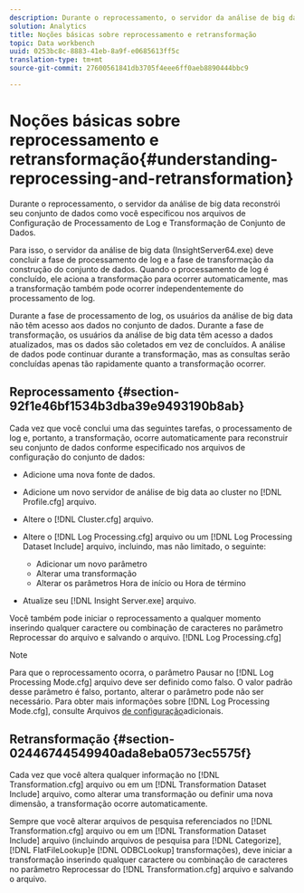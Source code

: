 ```yaml
---
description: Durante o reprocessamento, o servidor da análise de big data reconstrói seu conjunto de dados como você especificou nos arquivos de Configuração de Processamento de Log e Transformação de Conjunto de Dados.
solution: Analytics
title: Noções básicas sobre reprocessamento e retransformação
topic: Data workbench
uuid: 0253bc8c-8883-41eb-8a9f-e0685613ff5c
translation-type: tm+mt
source-git-commit: 27600561841db3705f4eee6ff0aeb8890444bbc9

---
```



# Noções básicas sobre reprocessamento e retransformação{#understanding-reprocessing-and-retransformation}

Durante o reprocessamento, o servidor da análise de big data reconstrói seu conjunto de dados como você especificou nos arquivos de Configuração de Processamento de Log e Transformação de Conjunto de Dados.

Para isso, o servidor da análise de big data (InsightServer64.exe) deve concluir a fase de processamento de log e a fase de transformação da construção do conjunto de dados. Quando o processamento de log é concluído, ele aciona a transformação para ocorrer automaticamente, mas a transformação também pode ocorrer independentemente do processamento de log.

Durante a fase de processamento de log, os usuários da análise de big data não têm acesso aos dados no conjunto de dados. Durante a fase de transformação, os usuários da análise de big data têm acesso a dados atualizados, mas os dados são coletados em vez de concluídos. A análise de dados pode continuar durante a transformação, mas as consultas serão concluídas apenas tão rapidamente quanto a transformação ocorrer.

## Reprocessamento {#section-92f1e46bf1534b3dba39e9493190b8ab}

Cada vez que você conclui uma das seguintes tarefas, o processamento de log e, portanto, a transformação, ocorre automaticamente para reconstruir seu conjunto de dados conforme especificado nos arquivos de configuração do conjunto de dados:

* Adicione uma nova fonte de dados.
* Adicione um novo servidor de análise de big data ao cluster no [!DNL Profile.cfg] arquivo.
* Altere o [!DNL Cluster.cfg] arquivo.
* Altere o [!DNL Log Processing.cfg] arquivo ou um [!DNL Log Processing Dataset Include] arquivo, incluindo, mas não limitado, o seguinte:

   * Adicionar um novo parâmetro
   * Alterar uma transformação
   * Alterar os parâmetros Hora de início ou Hora de término

* Atualize seu [!DNL Insight Server.exe] arquivo.

Você também pode iniciar o reprocessamento a qualquer momento inserindo qualquer caractere ou combinação de caracteres no parâmetro Reprocessar do arquivo e salvando o arquivo. [!DNL Log Processing.cfg]

>[!NOTE]
>
>Para que o reprocessamento ocorra, o parâmetro Pausar no [!DNL Log Processing Mode.cfg] arquivo deve ser definido como falso. O valor padrão desse parâmetro é falso, portanto, alterar o parâmetro pode não ser necessário. Para obter mais informações sobre [!DNL Log Processing Mode.cfg], consulte Arquivos [de configuração](/help/home/c-dataset-const-proc/c-add-config-files/c-add-config-files.md)adicionais.

## Retransformação {#section-02446744549940ada8eba0573ec5575f}

Cada vez que você altera qualquer informação no [!DNL Transformation.cfg] arquivo ou em um [!DNL Transformation Dataset Include] arquivo, como alterar uma transformação ou definir uma nova dimensão, a transformação ocorre automaticamente.

Sempre que você alterar arquivos de pesquisa referenciados no [!DNL Transformation.cfg] arquivo ou em um [!DNL Transformation Dataset Include] arquivo (incluindo arquivos de pesquisa para [!DNL Categorize], [!DNL FlatFileLookup]e [!DNL ODBCLookup] transformações), deve iniciar a transformação inserindo qualquer caractere ou combinação de caracteres no parâmetro Reprocessar do [!DNL Transformation.cfg] arquivo e salvando o arquivo.
